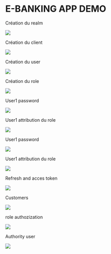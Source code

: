 <h1>E-BANKING APP DEMO</h1>

<p>Création du realm</p>
<img src="images/real_creation.png">

<p>Création du client</p>
<img src="images/clientskeycloak.png">

<p>Création du user</p>
<img src="images/userskeycloak.png">
<p>Création du role</p>
<img src="images/rolekeycloak.png">

<p>User1 password</p>
<img src="images/passworduser1.png">

<p>User1 attribution du role </p>
<img src="images/roleuser1.png">

<p>User1 password</p>
<img src="images/password_user2.png">
<p>User1 attribution du role</p>
<img src="images/role_user2.png">

<p>Refresh and acces token</p>
<img src="images/Refresh_acces.png">
<p>Customers</p>
<img src="images/customer.png">
<p>role authozization</p>
<img src="images/roleauthorization.png">

<p>Authority user</p>
<img src="images/Authority_user.png">
